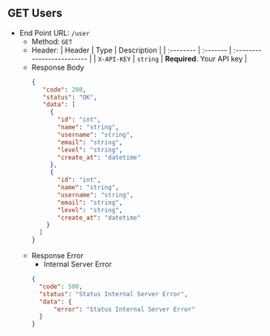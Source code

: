 ## GET Users
- End Point URL: `/user`
    - Method: `GET`
    - Header:
      | Header 	| Type     | Description                |
      | :-------- | :------- | :------------------------- |
      | `X-API-KEY` | `string` | **Required**. Your API key |
    - Response Body
      ```json
      {
         "code": 200,
         "status": "OK",
         "data": [
           {
             "id": "int",
             "name": "string",
             "username": "string",
             "email": "string",
             "level": "string",
             "create_at": "datetime"
           },
           {
             "id": "int",
             "name": "string",
             "username": "string",
             "email": "string",
             "level": "string",
             "create_at": "datetime"
          }
        ]
      }
      ```
    - Response Error
        - Internal Server Error
        ```json
        {
          "code": 500,
          "status": "Status Internal Server Error",
          "data": {
              "error": "Status Internal Server Error"
          }
        }
        ```
